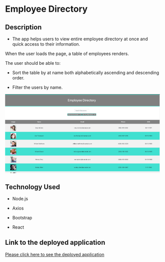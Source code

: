 # Employee Directory


## Description

* The app helps users to view entire employee directory at once and quick access to their information.

When the user loads the page, a table of employees renders. 

The user should be able to:

  * Sort the table by at name both alphabetically ascending and descending order.

  * Filter the users by name.


<img src="/emp.png"> 

## Technology Used
* Node.js

* Axios

* Bootstrap

* React

## Link to the deployed application
<a href = "https://arpitasau.github.io/employee-directory/" target ="_blank">Please click here to see the deployed application</a>

